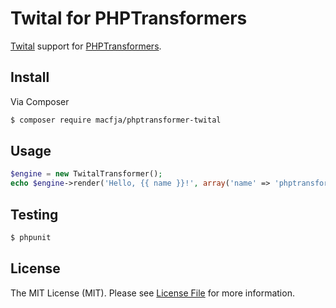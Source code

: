 # Twital for PHPTransformers

[Twital](https://github.com/goetas/twital) support for [PHPTransformers](http://github.com/phptransformers/phptransformer).

## Install

Via Composer

``` bash
$ composer require macfja/phptransformer-twital
```

## Usage

``` php
$engine = new TwitalTransformer();
echo $engine->render('Hello, {{ name }}!', array('name' => 'phptransformers');
```

## Testing

``` bash
$ phpunit
```

## License

The MIT License (MIT). Please see [License File](LICENSE) for more information.